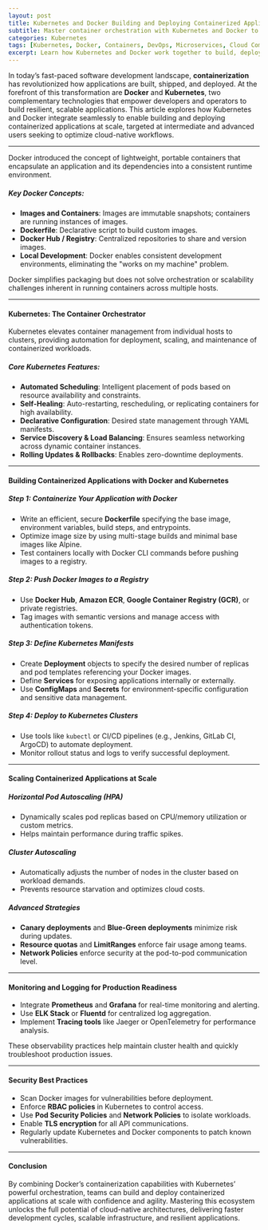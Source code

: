 ```yaml
---
layout: post
title: Kubernetes and Docker Building and Deploying Containerized Applications at Scale
subtitle: Master container orchestration with Kubernetes and Docker to build and deploy scalable applications efficiently
categories: Kubernetes
tags: [Kubernetes, Docker, Containers, DevOps, Microservices, Cloud Computing, CI/CD, Container Orchestration]
excerpt: Learn how Kubernetes and Docker work together to build, deploy, and manage containerized applications at scale, enabling efficient DevOps and cloud-native workflows.
---
```

In today’s fast-paced software development landscape, **containerization** has revolutionized how applications are built, shipped, and deployed. At the forefront of this transformation are **Docker** and **Kubernetes**, two complementary technologies that empower developers and operators to build resilient, scalable applications. This article explores how Kubernetes and Docker integrate seamlessly to enable building and deploying containerized applications at scale, targeted at intermediate and advanced users seeking to optimize cloud-native workflows.

---
Docker introduced the concept of lightweight, portable containers that encapsulate an application and its dependencies into a consistent runtime environment.

##### Key Docker Concepts:

- **Images and Containers**: Images are immutable snapshots; containers are running instances of images.
- **Dockerfile**: Declarative script to build custom images.
- **Docker Hub / Registry**: Centralized repositories to share and version images.
- **Local Development**: Docker enables consistent development environments, eliminating the "works on my machine" problem.

Docker simplifies packaging but does not solve orchestration or scalability challenges inherent in running containers across multiple hosts.

---

#### Kubernetes: The Container Orchestrator

Kubernetes elevates container management from individual hosts to clusters, providing automation for deployment, scaling, and maintenance of containerized workloads.

##### Core Kubernetes Features:

- **Automated Scheduling**: Intelligent placement of pods based on resource availability and constraints.
- **Self-Healing**: Auto-restarting, rescheduling, or replicating containers for high availability.
- **Declarative Configuration**: Desired state management through YAML manifests.
- **Service Discovery & Load Balancing**: Ensures seamless networking across dynamic container instances.
- **Rolling Updates & Rollbacks**: Enables zero-downtime deployments.

---

#### Building Containerized Applications with Docker and Kubernetes

##### Step 1: Containerize Your Application with Docker

- Write an efficient, secure **Dockerfile** specifying the base image, environment variables, build steps, and entrypoints.
- Optimize image size by using multi-stage builds and minimal base images like Alpine.
- Test containers locally with Docker CLI commands before pushing images to a registry.

##### Step 2: Push Docker Images to a Registry

- Use **Docker Hub**, **Amazon ECR**, **Google Container Registry (GCR)**, or private registries.
- Tag images with semantic versions and manage access with authentication tokens.

##### Step 3: Define Kubernetes Manifests

- Create **Deployment** objects to specify the desired number of replicas and pod templates referencing your Docker images.
- Define **Services** for exposing applications internally or externally.
- Use **ConfigMaps** and **Secrets** for environment-specific configuration and sensitive data management.

##### Step 4: Deploy to Kubernetes Clusters

- Use tools like `kubectl` or CI/CD pipelines (e.g., Jenkins, GitLab CI, ArgoCD) to automate deployment.
- Monitor rollout status and logs to verify successful deployment.

---

#### Scaling Containerized Applications at Scale

##### Horizontal Pod Autoscaling (HPA)

- Dynamically scales pod replicas based on CPU/memory utilization or custom metrics.
- Helps maintain performance during traffic spikes.

##### Cluster Autoscaling

- Automatically adjusts the number of nodes in the cluster based on workload demands.
- Prevents resource starvation and optimizes cloud costs.

##### Advanced Strategies

- **Canary deployments** and **Blue-Green deployments** minimize risk during updates.
- **Resource quotas** and **LimitRanges** enforce fair usage among teams.
- **Network Policies** enforce security at the pod-to-pod communication level.

---

#### Monitoring and Logging for Production Readiness

- Integrate **Prometheus** and **Grafana** for real-time monitoring and alerting.
- Use **ELK Stack** or **Fluentd** for centralized log aggregation.
- Implement **Tracing tools** like Jaeger or OpenTelemetry for performance analysis.

These observability practices help maintain cluster health and quickly troubleshoot production issues.

---

#### Security Best Practices

- Scan Docker images for vulnerabilities before deployment.
- Enforce **RBAC policies** in Kubernetes to control access.
- Use **Pod Security Policies** and **Network Policies** to isolate workloads.
- Enable **TLS encryption** for all API communications.
- Regularly update Kubernetes and Docker components to patch known vulnerabilities.

---

#### Conclusion

By combining Docker’s containerization capabilities with Kubernetes’ powerful orchestration, teams can build and deploy containerized applications at scale with confidence and agility. Mastering this ecosystem unlocks the full potential of cloud-native architectures, delivering faster development cycles, scalable infrastructure, and resilient applications.
